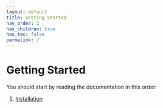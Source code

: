 ```yaml
---
layout: default
title: Getting Started
nav_order: 2
has_children: true
has_toc: false
permalink: /
---
```


# Getting Started

You should start by reading the documentation in this order:

1. [Installation](getting-started/installation)
